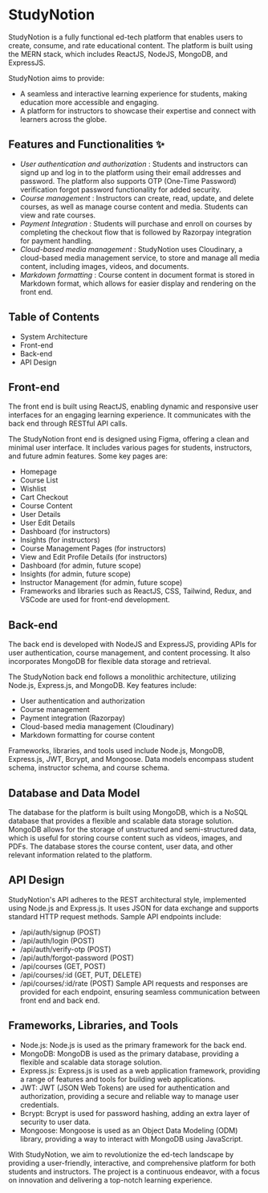 # StudyNotion
StudyNotion is a fully functional ed-tech platform that enables users to create, consume, and rate educational content. The platform is built using the MERN stack, which includes ReactJS, NodeJS, MongoDB, and ExpressJS.

StudyNotion aims to provide:
- A seamless and interactive learning experience for students, making education more accessible and engaging.
- A platform for instructors to showcase their expertise and connect with learners across the globe.




## Features and Functionalities ✨

- *User authentication and authorization* : Students and instructors can signd up and log in to the platform using their email addresses and password. The platform also supports OTP (One-Time Password) verification  forgot password functionality for added security.
- *Course management* : Instructors can create, read, update, and delete courses, as well as manage course content and media. Students can view and rate courses.
- *Payment Integration* : Students will purchase and enroll on courses by completing the checkout flow that is followed by Razorpay integration for payment handling.
- *Cloud-based media management* : StudyNotion uses Cloudinary, a cloud-based media management service, to store and manage all media content, including images, videos, and documents.
- *Markdown formatting* : Course content in document format is stored in Markdown format, which allows for easier display and rendering on the front end.


## Table of Contents

- System Architecture
- Front-end
- Back-end
- API Design

## Front-end
The front end is built using ReactJS, enabling dynamic and responsive user interfaces for an engaging learning experience. It communicates with the back end through RESTful API calls.

The StudyNotion front end is designed using Figma, offering a clean and minimal user interface. It includes various pages for students, instructors, and future admin features. Some key pages are:

- Homepage
- Course List
- Wishlist
- Cart Checkout
- Course Content
- User Details
- User Edit Details
- Dashboard (for instructors)
- Insights (for instructors)
- Course Management Pages (for instructors)
- View and Edit Profile Details (for instructors)
- Dashboard (for admin, future scope)
- Insights (for admin, future scope)
- Instructor Management (for admin, future scope)
- Frameworks and libraries such as ReactJS, CSS, Tailwind, Redux, and VSCode are used for front-end development.

## Back-end
The back end is developed with NodeJS and ExpressJS, providing APIs for user authentication, course management, and content processing. It also incorporates MongoDB for flexible data storage and retrieval.

The StudyNotion back end follows a monolithic architecture, utilizing Node.js, Express.js, and MongoDB. Key features include:

- User authentication and authorization
- Course management
- Payment integration (Razorpay)
- Cloud-based media management (Cloudinary)
- Markdown formatting for course content

Frameworks, libraries, and tools used include Node.js, MongoDB, Express.js, JWT, Bcrypt, and Mongoose. Data models encompass student  schema, instructor schema, and course schema.

## Database and Data Model

The database for the platform is built using MongoDB, which is a NoSQL database that provides a flexible and scalable data storage solution. MongoDB allows for the storage of unstructured and semi-structured data, which is useful for storing course content such as videos, images, and PDFs. The database stores the course content, user data, and other relevant information related to the platform.



## API Design

StudyNotion's API adheres to the REST architectural style, implemented using Node.js and Express.js. It uses JSON for data exchange and supports standard HTTP request methods. Sample API endpoints include:

- /api/auth/signup (POST)
- /api/auth/login (POST)
- /api/auth/verify-otp (POST)
- /api/auth/forgot-password (POST)
- /api/courses (GET, POST)
- /api/courses/:id (GET, PUT, DELETE)
- /api/courses/:id/rate (POST)
Sample API requests and responses are provided for each endpoint, ensuring seamless communication between front end and back end.

## Frameworks, Libraries, and Tools

- Node.js: Node.js is used as the primary framework for the back end.
- MongoDB: MongoDB is used as the primary database, providing a flexible and scalable data storage solution.
- Express.js: Express.js is used as a web application framework, providing a range of features and tools for building web applications.
- JWT: JWT (JSON Web Tokens) are used for authentication and authorization, providing a secure and reliable way to manage user credentials.
- Bcrypt: Bcrypt is used for password hashing, adding an extra layer of security to user data.
- Mongoose: Mongoose is used as an Object Data Modeling (ODM) library, providing a way to interact with MongoDB using JavaScript.




With StudyNotion, we aim to revolutionize the ed-tech landscape by providing a user-friendly, interactive, and comprehensive platform for both students and instructors. The project is a continuous endeavor, with a focus on innovation and delivering a top-notch learning experience.



